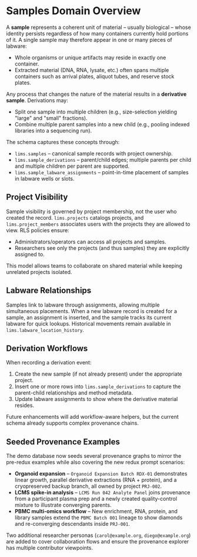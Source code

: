 # Samples Domain Overview

A **sample** represents a coherent unit of material – usually biological – whose identity persists regardless of how many containers currently hold portions of it. A single sample may therefore appear in one or many pieces of labware:

- Whole organisms or unique artifacts may reside in exactly one container.
- Extracted material (DNA, RNA, lysate, etc.) often spans multiple containers such as arrival plates, aliquot tubes, and reserve stock plates.

Any process that changes the nature of the material results in a **derivative sample**. Derivations may:

- Split one sample into multiple children (e.g., size-selection yielding "large" and "small" fractions).
- Combine multiple parent samples into a new child (e.g., pooling indexed libraries into a sequencing run).

The schema captures these concepts through:

- `lims.samples` – canonical sample records with project ownership.
- `lims.sample_derivations` – parent/child edges; multiple parents per child and multiple children per parent are supported.
- `lims.sample_labware_assignments` – point-in-time placement of samples in labware wells or slots.

## Project Visibility

Sample visibility is governed by project membership, not the user who created the record. `lims.projects` catalogs projects, and `lims.project_members` associates users with the projects they are allowed to view. RLS policies ensure:

- Administrators/operators can access all projects and samples.
- Researchers see only the projects (and thus samples) they are explicitly assigned to.

This model allows teams to collaborate on shared material while keeping unrelated projects isolated.

## Labware Relationships

Samples link to labware through assignments, allowing multiple simultaneous placements. When a new labware record is created for a sample, an assignment is inserted, and the sample tracks its current labware for quick lookups. Historical movements remain available in `lims.labware_location_history`.

## Derivation Workflows

When recording a derivation event:

1. Create the new sample (if not already present) under the appropriate project.
2. Insert one or more rows into `lims.sample_derivations` to capture the parent-child relationships and method metadata.
3. Update labware assignments to show where the derivative material resides.

Future enhancements will add workflow-aware helpers, but the current schema already supports complex provenance chains.

## Seeded Provenance Examples

The demo database now seeds several provenance graphs to mirror the pre-redux examples while also covering the new redux prompt scenarios:

- **Organoid expansion** – `Organoid Expansion Batch RDX-01` demonstrates linear growth, parallel derivative extractions (RNA + protein), and a cryopreserved backup branch, all owned by project `PRJ-002`.
- **LCMS spike-in analysis** – `LCMS Run 042 Analyte Panel` joins provenance from a participant plasma prep and a newly created quality-control mixture to illustrate converging parents.
- **PBMC multi-omics workflow** – New enrichment, RNA, protein, and library samples extend the `PBMC Batch 001` lineage to show diamonds and re-converging descendants inside `PRJ-001`.

Two additional researcher personas (`carol@example.org`, `diego@example.org`) are added to cover collaboration flows and ensure the provenance explorer has multiple contributor viewpoints.
